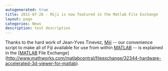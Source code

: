 ```yaml
---
autogenerated: true
title: 2011-07-28 - Miji is now featured in the Matlab File Exchange
layout: page
categories: News
description: test description
---
```


Thanks to the hard work of Jean-Yves Tinevez, [Miji](Miji) -- our convenience script to make all of Fiji available for use from within [MATLAB](MATLAB) -- is explained in the [[MATLAB](MATLAB) File Exchange](http://www.mathworks.com/matlabcentral/fileexchange/32344-hardware-accelerated-3d-viewer-for-matlab).


